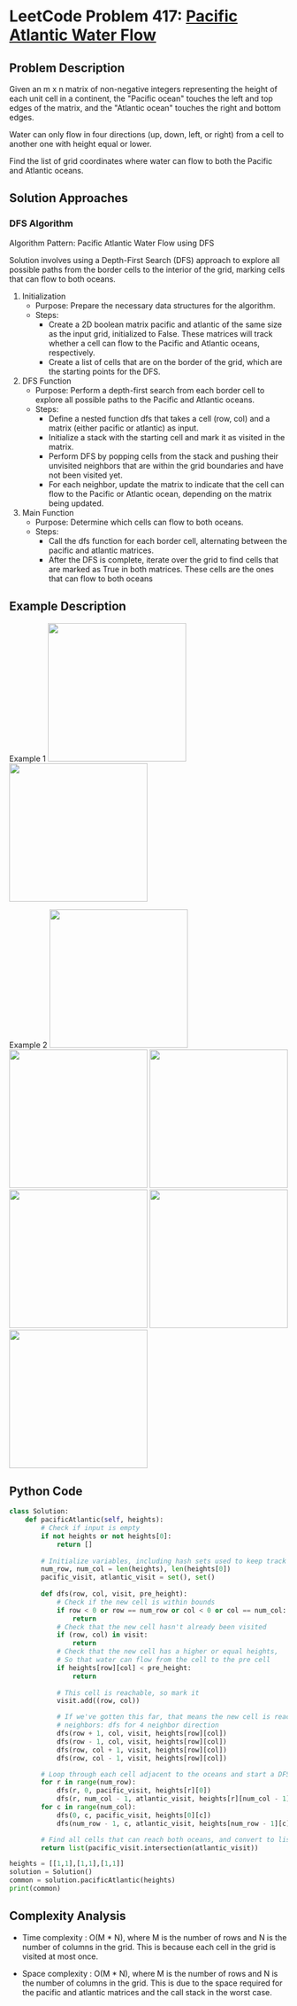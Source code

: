 # LeetCode Problem 417: [Pacific Atlantic Water Flow](https://leetcode.com/problems/pacific-atlantic-water-flow/description/)
## Problem Description
Given an m x n matrix of non-negative integers representing the height of each unit cell in a continent, the "Pacific ocean" touches the left and top edges of the matrix, and the "Atlantic ocean" touches the right and bottom edges.

Water can only flow in four directions (up, down, left, or right) from a cell to another one with height equal or lower.

Find the list of grid coordinates where water can flow to both the Pacific and Atlantic oceans.
## Solution Approaches
### DFS Algorithm
Algorithm Pattern: Pacific Atlantic Water Flow using DFS

Solution involves using a Depth-First Search (DFS) approach to explore all possible paths from the border cells to the interior of the grid, marking cells that can flow to both oceans.

1. Initialization
    - Purpose: Prepare the necessary data structures for the algorithm.
    - Steps:
        - Create a 2D boolean matrix pacific and atlantic of the same size as the input grid, initialized to False. These matrices will track whether a cell can flow to the Pacific and Atlantic oceans, respectively.
        - Create a list of cells that are on the border of the grid, which are the starting points for the DFS.
2. DFS Function
    - Purpose: Perform a depth-first search from each border cell to explore all possible paths to the Pacific and Atlantic oceans.
    - Steps:
        - Define a nested function dfs that takes a cell (row, col) and a matrix (either pacific or atlantic) as input.
        - Initialize a stack with the starting cell and mark it as visited in the matrix.
        - Perform DFS by popping cells from the stack and pushing their unvisited neighbors that are within the grid boundaries and have not been visited yet.
        - For each neighbor, update the matrix to indicate that the cell can flow to the Pacific or Atlantic ocean, depending on the matrix being updated.
3. Main Function
    - Purpose: Determine which cells can flow to both oceans.
    - Steps:
        - Call the dfs function for each border cell, alternating between the pacific and atlantic matrices.
        - After the DFS is complete, iterate over the grid to find cells that are marked as True in both matrices. These cells are the ones that can flow to both oceans
## Example Description
Example 1
<img src="https://github.com/MaryamZahiri/LC-Algorithms/assets/52676399/0ba026f9-d6ff-4526-a9e8-7bbdc661006f" width=250>
<img src="https://github.com/MaryamZahiri/LC-Algorithms/assets/52676399/fc0f9ee8-8f93-4b8a-9e59-6926a9d9f1bc" width=250>

Example 2
<img src="https://github.com/MaryamZahiri/LC-Algorithms/assets/52676399/017c49fa-3878-401e-be70-1e6e354f3f80" width=250>
<img src="https://github.com/MaryamZahiri/LC-Algorithms/assets/52676399/21d3bbac-61f3-4542-a8a5-244ae513a0df" width=250>
<img src="https://github.com/MaryamZahiri/LC-Algorithms/assets/52676399/f1a96461-419a-4c2b-aedf-4633badc4efd" width=250>
<img src="https://github.com/MaryamZahiri/LC-Algorithms/assets/52676399/9b6944bd-a609-4431-9051-ab20bf5d6c60" width=250>
<img src="https://github.com/MaryamZahiri/LC-Algorithms/assets/52676399/efbcd9ef-a913-4ef4-b3d5-bd89fb5a478d" width=250>
<img src="https://github.com/MaryamZahiri/LC-Algorithms/assets/52676399/626fb140-7f72-43c1-a484-bf2361d3afc8" width=250><br />

## Python Code
```python
class Solution:
    def pacificAtlantic(self, heights):
        # Check if input is empty
        if not heights or not heights[0]: 
            return []
        
        # Initialize variables, including hash sets used to keep track of visited cells
        num_row, num_col = len(heights), len(heights[0])
        pacific_visit, atlantic_visit = set(), set()
        
        def dfs(row, col, visit, pre_height):
            # Check if the new cell is within bounds
            if row < 0 or row == num_row or col < 0 or col == num_col:
                return
            # Check that the new cell hasn't already been visited
            if (row, col) in visit:
                return
            # Check that the new cell has a higher or equal heights,
            # So that water can flow from the cell to the pre cell
            if heights[row][col] < pre_height:
                return
            
            # This cell is reachable, so mark it
            visit.add((row, col))

            # If we've gotten this far, that means the new cell is reachable
            # neighbors: dfs for 4 neighbor direction 
            dfs(row + 1, col, visit, heights[row][col])
            dfs(row - 1, col, visit, heights[row][col])
            dfs(row, col + 1, visit, heights[row][col])
            dfs(row, col - 1, visit, heights[row][col])

        # Loop through each cell adjacent to the oceans and start a DFS
        for r in range(num_row):
            dfs(r, 0, pacific_visit, heights[r][0])
            dfs(r, num_col - 1, atlantic_visit, heights[r][num_col - 1])
        for c in range(num_col):
            dfs(0, c, pacific_visit, heights[0][c])
            dfs(num_row - 1, c, atlantic_visit, heights[num_row - 1][c])

        # Find all cells that can reach both oceans, and convert to list
        return list(pacific_visit.intersection(atlantic_visit))
```
```python
heights = [[1,1],[1,1],[1,1]]
solution = Solution()
common = solution.pacificAtlantic(heights)
print(common)
```
## Complexity Analysis
- Time complexity : O(M * N), where M is the number of rows and N is the number of columns in the grid. This is because each cell in the grid is visited at most once.

- Space complexity : O(M * N), where M is the number of rows and N is the number of columns in the grid. This is due to the space required for the pacific and atlantic matrices and the call stack in the worst case.